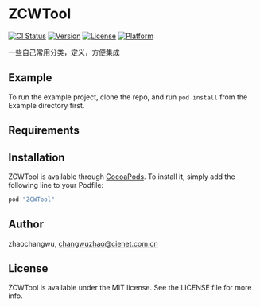 # ZCWTool

[![CI Status](http://img.shields.io/travis/zhaochangwu/ZCWTool.svg?style=flat)](https://travis-ci.org/zhaochangwu/ZCWTool)
[![Version](https://img.shields.io/cocoapods/v/ZCWTool.svg?style=flat)](http://cocoapods.org/pods/ZCWTool)
[![License](https://img.shields.io/cocoapods/l/ZCWTool.svg?style=flat)](http://cocoapods.org/pods/ZCWTool)
[![Platform](https://img.shields.io/cocoapods/p/ZCWTool.svg?style=flat)](http://cocoapods.org/pods/ZCWTool)

一些自己常用分类，定义，方便集成

## Example

To run the example project, clone the repo, and run `pod install` from the Example directory first.

## Requirements

## Installation

ZCWTool is available through [CocoaPods](http://cocoapods.org). To install
it, simply add the following line to your Podfile:

```ruby
pod "ZCWTool"
```

## Author

zhaochangwu, changwuzhao@cienet.com.cn

## License

ZCWTool is available under the MIT license. See the LICENSE file for more info.
